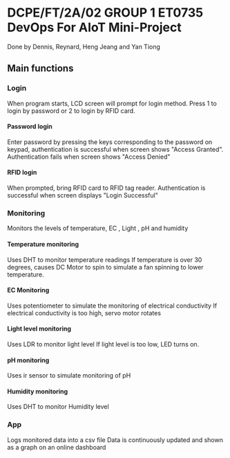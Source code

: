 # DCPE/FT/2A/02 GROUP 1 ET0735 DevOps For AIoT Mini-Project
Done by Dennis, Reynard, Heng Jeang and Yan Tiong 
## Main functions
### Login
When program starts, LCD screen will prompt for login method.
Press 1 to login by password or 2 to login by RFID card.
#### Password login
Enter password by pressing the keys corresponding to the password on keypad, authentication is successful when screen shows "Access Granted". Authentication fails when screen shows "Access Denied"
#### RFID login
When prompted, bring RFID card to RFID tag reader. Authentication is successful when screen displays "Login Successful"
### Monitoring
Monitors the levels of temperature, EC , Light , pH and humidity
#### Temperature monitoring
Uses DHT to monitor temperature readings 
If temperature is over 30 degrees, causes DC Motor to spin to simulate a fan spinning to lower temperature.
#### EC Monitoring
Uses potentiometer to simulate the monitoring of electrical conductivity
If electrical conductivity is too high, servo motor rotates
#### Light level monitoring
Uses LDR to monitor light level
If light level is too low, LED turns on.
#### pH monitoring
Uses ir sensor to simulate monitoring of pH
#### Humidity monitoring
Uses DHT to monitor Humidity level
### App 
Logs monitored data into a csv file
Data is continuously updated and shown as a graph on an online dashboard



